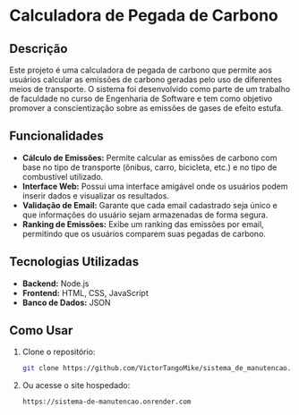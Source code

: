 # Calculadora de Pegada de Carbono

## Descrição

Este projeto é uma calculadora de pegada de carbono que permite aos usuários calcular as emissões de carbono geradas pelo uso de diferentes meios de transporte. O sistema foi desenvolvido como parte de um trabalho de faculdade no curso de Engenharia de Software e tem como objetivo promover a conscientização sobre as emissões de gases de efeito estufa.

## Funcionalidades

- **Cálculo de Emissões:** Permite calcular as emissões de carbono com base no tipo de transporte (ônibus, carro, bicicleta, etc.) e no tipo de combustível utilizado.
- **Interface Web:** Possui uma interface amigável onde os usuários podem inserir dados e visualizar os resultados.
- **Validação de Email:** Garante que cada email cadastrado seja único e que informações do usuário sejam armazenadas de forma segura.
- **Ranking de Emissões:** Exibe um ranking das emissões por email, permitindo que os usuários comparem suas pegadas de carbono.

## Tecnologias Utilizadas

- **Backend:** Node.js
- **Frontend:** HTML, CSS, JavaScript
- **Banco de Dados:** JSON

## Como Usar

1. Clone o repositório:
   ```bash
   git clone https://github.com/VictorTangoMike/sistema_de_manutencao.git

2. Ou acesse o site hospedado:
   ```bash
   https://sistema-de-manutencao.onrender.com
